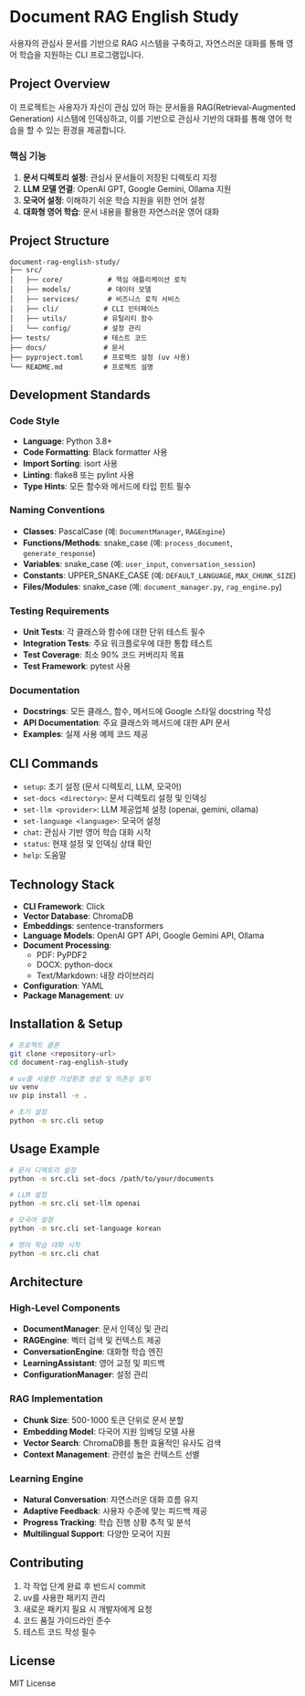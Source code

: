 # Document RAG English Study

사용자의 관심사 문서를 기반으로 RAG 시스템을 구축하고, 자연스러운 대화를 통해 영어 학습을 지원하는 CLI 프로그램입니다.

## Project Overview

이 프로젝트는 사용자가 자신이 관심 있어 하는 문서들을 RAG(Retrieval-Augmented Generation) 시스템에 인덱싱하고, 이를 기반으로 관심사 기반의 대화를 통해 영어 학습을 할 수 있는 환경을 제공합니다.

### 핵심 기능

1. **문서 디렉토리 설정**: 관심사 문서들이 저장된 디렉토리 지정
2. **LLM 모델 연결**: OpenAI GPT, Google Gemini, Ollama 지원
3. **모국어 설정**: 이해하기 쉬운 학습 지원을 위한 언어 설정
4. **대화형 영어 학습**: 문서 내용을 활용한 자연스러운 영어 대화

## Project Structure

```
document-rag-english-study/
├── src/
│   ├── core/           # 핵심 애플리케이션 로직
│   ├── models/         # 데이터 모델
│   ├── services/       # 비즈니스 로직 서비스
│   ├── cli/           # CLI 인터페이스
│   ├── utils/         # 유틸리티 함수
│   └── config/        # 설정 관리
├── tests/             # 테스트 코드
├── docs/              # 문서
├── pyproject.toml     # 프로젝트 설정 (uv 사용)
└── README.md          # 프로젝트 설명
```

## Development Standards

### Code Style
- **Language**: Python 3.8+
- **Code Formatting**: Black formatter 사용
- **Import Sorting**: isort 사용
- **Linting**: flake8 또는 pylint 사용
- **Type Hints**: 모든 함수와 메서드에 타입 힌트 필수

### Naming Conventions
- **Classes**: PascalCase (예: `DocumentManager`, `RAGEngine`)
- **Functions/Methods**: snake_case (예: `process_document`, `generate_response`)
- **Variables**: snake_case (예: `user_input`, `conversation_session`)
- **Constants**: UPPER_SNAKE_CASE (예: `DEFAULT_LANGUAGE`, `MAX_CHUNK_SIZE`)
- **Files/Modules**: snake_case (예: `document_manager.py`, `rag_engine.py`)

### Testing Requirements
- **Unit Tests**: 각 클래스와 함수에 대한 단위 테스트 필수
- **Integration Tests**: 주요 워크플로우에 대한 통합 테스트
- **Test Coverage**: 최소 90% 코드 커버리지 목표
- **Test Framework**: pytest 사용

### Documentation
- **Docstrings**: 모든 클래스, 함수, 메서드에 Google 스타일 docstring 작성
- **API Documentation**: 주요 클래스와 메서드에 대한 API 문서
- **Examples**: 실제 사용 예제 코드 제공

## CLI Commands

- `setup`: 초기 설정 (문서 디렉토리, LLM, 모국어)
- `set-docs <directory>`: 문서 디렉토리 설정 및 인덱싱
- `set-llm <provider>`: LLM 제공업체 설정 (openai, gemini, ollama)
- `set-language <language>`: 모국어 설정
- `chat`: 관심사 기반 영어 학습 대화 시작
- `status`: 현재 설정 및 인덱싱 상태 확인
- `help`: 도움말

## Technology Stack

- **CLI Framework**: Click
- **Vector Database**: ChromaDB
- **Embeddings**: sentence-transformers
- **Language Models**: OpenAI GPT API, Google Gemini API, Ollama
- **Document Processing**: 
  - PDF: PyPDF2
  - DOCX: python-docx
  - Text/Markdown: 내장 라이브러리
- **Configuration**: YAML
- **Package Management**: uv

## Installation & Setup

```bash
# 프로젝트 클론
git clone <repository-url>
cd document-rag-english-study

# uv를 사용한 가상환경 생성 및 의존성 설치
uv venv
uv pip install -e .

# 초기 설정
python -m src.cli setup
```

## Usage Example

```bash
# 문서 디렉토리 설정
python -m src.cli set-docs /path/to/your/documents

# LLM 설정
python -m src.cli set-llm openai

# 모국어 설정
python -m src.cli set-language korean

# 영어 학습 대화 시작
python -m src.cli chat
```

## Architecture

### High-Level Components

- **DocumentManager**: 문서 인덱싱 및 관리
- **RAGEngine**: 벡터 검색 및 컨텍스트 제공
- **ConversationEngine**: 대화형 학습 엔진
- **LearningAssistant**: 영어 교정 및 피드백
- **ConfigurationManager**: 설정 관리

### RAG Implementation
- **Chunk Size**: 500-1000 토큰 단위로 문서 분할
- **Embedding Model**: 다국어 지원 임베딩 모델 사용
- **Vector Search**: ChromaDB를 통한 효율적인 유사도 검색
- **Context Management**: 관련성 높은 컨텍스트 선별

### Learning Engine
- **Natural Conversation**: 자연스러운 대화 흐름 유지
- **Adaptive Feedback**: 사용자 수준에 맞는 피드백 제공
- **Progress Tracking**: 학습 진행 상황 추적 및 분석
- **Multilingual Support**: 다양한 모국어 지원

## Contributing

1. 각 작업 단계 완료 후 반드시 commit
2. uv를 사용한 패키지 관리
3. 새로운 패키지 필요 시 개발자에게 요청
4. 코드 품질 가이드라인 준수
5. 테스트 코드 작성 필수

## License

MIT License